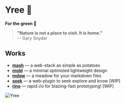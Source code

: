 # Yree 🌳

**For the green 🌱**

> **"Nature is not a place to visit. It is home."**  
> -- Gary Snyder

## Works

- **[mash](mash)** — a web-stack as simple as potatoes
- **[mold](mold)** — a minimal optimized lightweight design
- **[mdow](mdow)** — a meadow for your markdown files
- **[seek](seek)** — a web-plugin to seek explore and know [WIP]
- **[rino](rino)** — rapid i/o for blazing-fast prototyping! [WIP]

![Yree](https://media.githubusercontent.com/media/yree/dump/refs/heads/main/yree/yree-slim.png)
